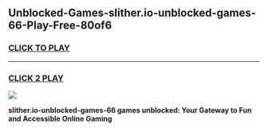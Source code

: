 
## Unblocked-Games-slither.io-unblocked-games-66-Play-Free-80of6
<h3>
<a href="https://premium76.site?title=slither.io-unblocked-games-66&ref=22A">CLICK TO PLAY</a></h3>
<hr>

<h3>
<a href="https://premium76.site?title=slither.io-unblocked-games-66&ref=22A">CLICK 2 PLAY</a>
  
</h3>

<a href="https://premium76.site?title=slither.io-unblocked-games-66&ref=22A"><img src="https://clearcache.store/games.png"></a>


**slither.io-unblocked-games-66 games unblocked: Your Gateway to Fun and Accessible Online Gaming**
